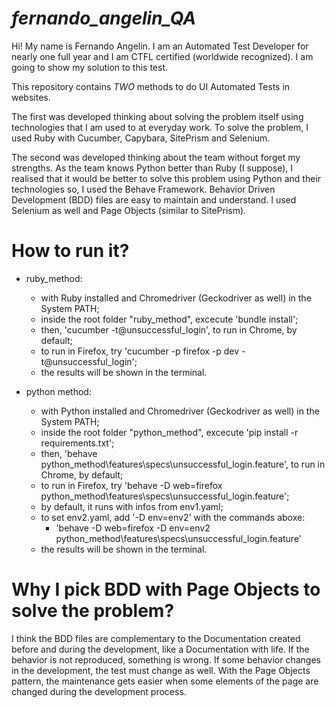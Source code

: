 # *fernando_angelin_QA*

Hi! My name is Fernando Angelin. I am an Automated Test Developer for nearly one full year and I am CTFL certified (worldwide recognized). I am going to show my solution to this test.

This repository contains *TWO* methods to do UI Automated Tests in websites.

The first was developed thinking about solving the problem itself using technologies that I am used to at everyday work. To solve the problem, I used Ruby with Cucumber, Capybara, SitePrism and Selenium.

The second was developed thinking about the team without forget my strengths. As the team knows Python better than Ruby (I suppose), I realised that it would be better to solve this problem using Python and their technologies so, I used the Behave Framework. Behavior Driven Development (BDD) files are easy to maintain and understand. I used Selenium as well and Page Objects (similar to SitePrism).

# How to run it?
- ruby_method:
    - with Ruby installed and Chromedriver (Geckodriver as well) in the System PATH;
    - inside the root folder "ruby_method\", excecute 'bundle install';
    - then, 'cucumber -t@unsuccessful_login', to run in Chrome, by default;
    - to run in Firefox, try 'cucumber -p firefox -p dev -t@unsuccessful_login';
    - the results will be shown in the terminal.

- python method:
    - with Python installed and Chromedriver (Geckodriver as well) in the System PATH;
    - inside the root folder "python_method\", excecute 'pip install -r requirements.txt';
    - then, 'behave python_method\features\specs\unsuccessful_login.feature', to run in Chrome, by default;
    - to run in Firefox, try 'behave -D web=firefox python_method\features\specs\unsuccessful_login.feature';
    - by default, it runs with infos from env1.yaml;
    - to set env2.yaml, add '-D env=env2' with the commands aboxe:
        - 'behave -D web=firefox -D env=env2 python_method\features\specs\unsuccessful_login.feature'
    - the results will be shown in the terminal.

# Why I pick BDD with Page Objects to solve the problem?

I think the BDD files are complementary to the Documentation created before and during the development, like a Documentation with life. If the behavior is not reproduced, something is wrong. If some behavior changes in the development, the test must change as well. With the Page Objects pattern, the maintenance gets easier when some elements of the page are changed during the development process.
